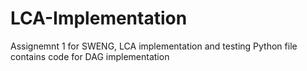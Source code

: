 # LCA-Implementation
Assignemnt 1 for SWENG, LCA implementation and testing
Python file contains code for DAG implementation
